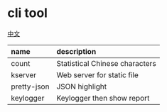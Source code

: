 # cli tool

[中文](/toolbox/Readme_CN.md)

| name | description |
|:----|:----|
| count       | Statistical Chinese characters  |
| kserver     | Web server for static file |
| pretty-json | JSON highlight |
| keylogger   | Keylogger then show report |